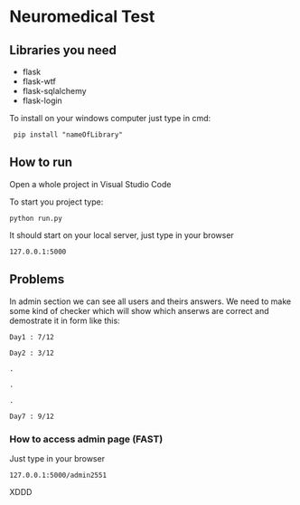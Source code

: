 # Neuromedical Test


## Libraries you need
- flask
- flask-wtf
- flask-sqlalchemy
- flask-login

To install on your windows computer just type in cmd:
```
 pip install "nameOfLibrary"
```

## How to run 

Open a whole project in Visual Studio Code

To start you project type:
```
python run.py
```
It should start on your local server, just type in your browser
```
127.0.0.1:5000
```

## Problems
In admin section we can see all users and theirs answers. We need to make some kind of checker which will show which anserws are correct and demostrate it in form like this:
```
Day1 : 7/12

Day2 : 3/12

.

.

.

Day7 : 9/12
```


### How to access admin page (FAST)
Just type in your browser
```
127.0.0.1:5000/admin2551
```
XDDD